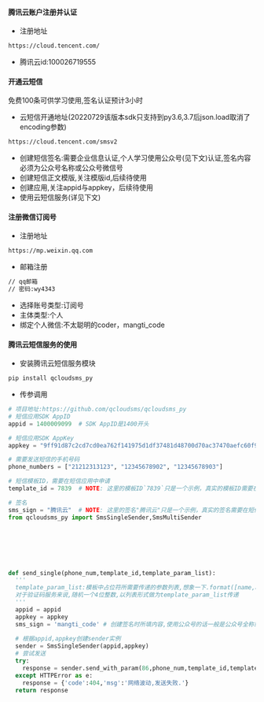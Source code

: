 #### 腾讯云账户注册并认证
- 注册地址
```sh
https://cloud.tencent.com/
```
- 腾讯云id:100026719555

#### 开通云短信
免费100条可供学习使用,签名认证预计3小时
- 云短信开通地址(20220729该版本sdk只支持到py3.6,3.7后json.load取消了encoding参数)
```sh
https://cloud.tencent.com/smsv2
```
- 创建短信签名:需要企业信息认证,个人学习使用公众号(见下文)认证,签名内容必须为公众号名称或公众号微信号
- 创建短信正文模版,关注模版id,后续待使用
- 创建应用,关注appid与appkey，后续待使用
- 使用云短信服务(详见下文)

#### 注册微信订阅号
- 注册地址
```sh
https://mp.weixin.qq.com
```
- 邮箱注册
```sh
// qq邮箱
// 密码:wy4343
```
- 选择账号类型:订阅号
- 主体类型:个人
- 绑定个人微信:不太聪明的coder，mangti_code

#### 腾讯云短信服务的使用
- 安装腾讯云短信服务模块
```sh
pip install qcloudsms_py
```
- 传参调用
```py
# 项目地址:https://github.com/qcloudsms/qcloudsms_py
# 短信应用SDK AppID
appid = 1400009099  # SDK AppID是1400开头

# 短信应用SDK AppKey
appkey = "9ff91d87c2cd7cd0ea762f141975d1df37481d48700d70ac37470aefc60f9bad"

# 需要发送短信的手机号码
phone_numbers = ["21212313123", "12345678902", "12345678903"]

# 短信模板ID，需要在短信应用中申请
template_id = 7839  # NOTE: 这里的模板ID`7839`只是一个示例，真实的模板ID需要在短信控制台中申请

# 签名
sms_sign = "腾讯云"  # NOTE: 这里的签名"腾讯云"只是一个示例，真实的签名需要在短信控制台中申请，另外签名参数使用的是`签名内容`，而不是`签名ID`
from qcloudsms_py import SmsSingleSender,SmsMultiSender







def send_single(phone_num,template_id,template_param_list):
  '''
  template_param_list:模板中占位符所需要传递的参数列表,想象一下.format([name,age,...])
  对于验证码服务来说,随机一个4位整数,以列表形式做为template_param_list传递
  '''
  appid = appid
  appkey = appkey
  sms_sign = 'mangti_code' # 创建签名时所填内容,使用公众号的话一般是公众号全称或公众号微信号
  
  # 根据appid,appkey创建sender实例
  sender = SmsSingleSender(appid,appkey)
  # 尝试发送
  try:
    response = sender.send_with_param(86,phone_num,template_id,template_param_list,sign=sms_sign)
  except HTTPError as e:
    response = {'code':404,'msg':'网络波动,发送失败.'}
  return response
  

```

